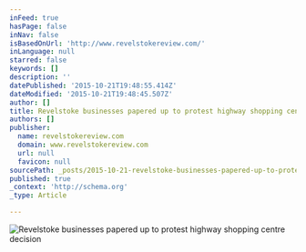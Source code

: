 ```yaml
---
inFeed: true
hasPage: false
inNav: false
isBasedOnUrl: 'http://www.revelstokereview.com/'
inLanguage: null
starred: false
keywords: []
description: ''
datePublished: '2015-10-21T19:48:55.414Z'
dateModified: '2015-10-21T19:48:45.507Z'
author: []
title: Revelstoke businesses papered up to protest highway shopping centre decision
authors: []
publisher:
  name: revelstokereview.com
  domain: www.revelstokereview.com
  url: null
  favicon: null
sourcePath: _posts/2015-10-21-revelstoke-businesses-papered-up-to-protest-highway-shopping.md
published: true
_context: 'http://schema.org'
_type: Article

---
```

![Revelstoke businesses papered up to protest highway shopping centre decision](http://media.bclocalnews.com/images/22284revelstokePA214963.jpg)